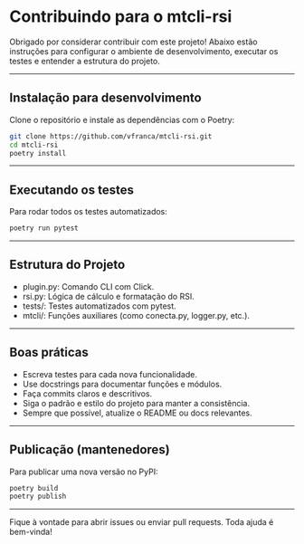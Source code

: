 # Contribuindo para o mtcli-rsi
  
Obrigado por considerar contribuir com este projeto! Abaixo estão instruções para configurar o ambiente de desenvolvimento, executar os testes e entender a estrutura do projeto.
  
---
  
## Instalação para desenvolvimento
  
Clone o repositório e instale as dependências com o Poetry:
  
```bash
git clone https://github.com/vfranca/mtcli-rsi.git
cd mtcli-rsi
poetry install
```
  
---
  
## Executando os testes
  
Para rodar todos os testes automatizados:
  
```bash
poetry run pytest
```
  
---
  
## Estrutura do Projeto
  
- plugin.py: Comando CLI com Click.
- rsi.py: Lógica de cálculo e formatação do RSI.
- tests/: Testes automatizados com pytest.
- mtcli/: Funções auxiliares (como conecta.py, logger.py, etc.).
  
---
  
## Boas práticas
  
- Escreva testes para cada nova funcionalidade.
- Use docstrings para documentar funções e módulos.
- Faça commits claros e descritivos.
- Siga o padrão e estilo do projeto para manter a consistência.
- Sempre que possível, atualize o README ou docs relevantes.
  
---
  
## Publicação (mantenedores)
  
Para publicar uma nova versão no PyPI:
  
```bash
poetry build
poetry publish
```
  
---
  
Fique à vontade para abrir issues ou enviar pull requests. Toda ajuda é bem-vinda!
